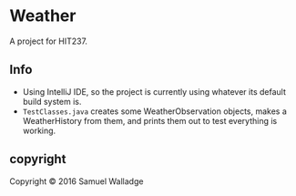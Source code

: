 

# Weather

A project for HIT237.

## Info

- Using IntelliJ IDE, so the project is currently using whatever its default build system is.
- `TestClasses.java` creates some WeatherObservation objects, makes a WeatherHistory from them, and prints them out to test everything is working.


## copyright

Copyright © 2016 Samuel Walladge
